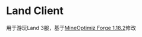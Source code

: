 # Land Client
用于游玩Land 3服，基于[MineOptimiz Forge 1.18.2](https://github.com/MineOptimiz-Team/MineOptimiz-3rd/tree/1.18.2-Forge-Dev)修改